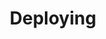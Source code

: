 ---
layout: default.tmplt
title: Deploying
description:
summary:
keywords:
author:
email:
updated:
---